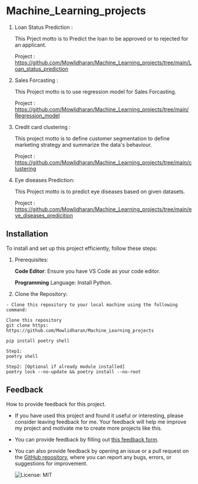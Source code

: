 # Machine_Learning_projects

1. Loan Status Prediction :

   This Prject motto is to Predict the loan to be approved or to rejected for an applicant.

   Project : https://github.com/Mowlidharan/Machine_Learning_projects/tree/main/Loan_status_prediction

2. Sales Forcasting :

   This Project motto is to use regression model for Sales Forcasting.

   Project : https://github.com/Mowlidharan/Machine_Learning_projects/tree/main/Regression_model

3. Credit card clustering :

   This project motto is to define customer segmentation to define marketing strategy and summarize the data's behaviour.

   Project : https://github.com/Mowlidharan/Machine_Learning_projects/tree/main/clustering

4. Eye diseases Prediction:

   This Project motto is to predict eye diseases based on given datasets.

   Project : https://github.com/Mowlidharan/Machine_Learning_projects/tree/main/eye_diseases_predicition
   


## Installation 
To install and set up this project efficiently, follow these steps:

  1. Prerequisites:
  
      **Code Editor**: Ensure you have VS Code as your code editor.
    
      **Programming** Language: Install Python.
   
  2. Clone the Repository:

    - Clone this repository to your local machine using the following command:

    Clone this repository
    git clone https: https://github.com/Mowlidharan/Machine_Learning_projects
  
    pip install poetry shell
  
    Step1:
    poetry shell
    
    Step2: [Optional if already module installed]
    poetry lock --no-update && poetry install --no-root

## Feedback

How to provide feedback for this project.

- If you have used this project and found it useful or interesting, please consider leaving feedback for me. Your feedback will help me improve my project and motivate me to create more projects like this.
- You can provide feedback by filling out [this feedback form](https://forms.gle/ze9sZecVWGghoW3D7).
- You can also provide feedback by opening an issue or a pull request on the [GitHub repository](https://github.com/Mowlidharan/Phonepe-Pulse-Data-Visualization-and-Exploration), where you can report any bugs, errors, or suggestions for improvement.

  ![License: MIT](https://img.shields.io/badge/License-MIT-yellow.svg)
